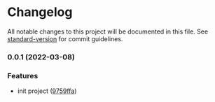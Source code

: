 # Changelog

All notable changes to this project will be documented in this file. See [standard-version](https://github.com/conventional-changelog/standard-version) for commit guidelines.

### 0.0.1 (2022-03-08)


### Features

* init project ([9759ffa](https://github.com/starkware-libs/starkware-crypto-utils/commit/9759ffac52538345524c90a784e653c95d8899f5))
